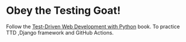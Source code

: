 # Obey the Testing Goat!
Follow the [Test-Driven Web Development with Python](https://www.obeythetestinggoat.com/pages/book.html#toc) book.
To practice TTD ,Django framework and GitHub Actions.

